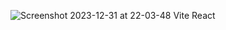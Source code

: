 ![Screenshot 2023-12-31 at 22-03-48 Vite React](https://github.com/durmazsadiye/ToDoApp/assets/116104560/4b6e54b9-3658-4e8a-bb4d-09c8e9683a0f)
